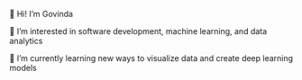 👋 Hi! I’m Govinda

👀 I’m interested in software development, machine learning, and data analytics

🌱 I’m currently learning new ways to visualize data and create deep learning models 

<!---
Go-Mazu/Go-Mazu is a ✨ special ✨ repository because its `README.md` (this file) appears on your GitHub profile.
You can click the Preview link to take a look at your changes.
--->
